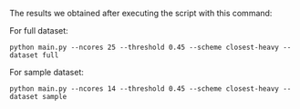 The results we obtained after executing the script with this command:

For full dataset:
```
python main.py --ncores 25 --threshold 0.45 --scheme closest-heavy --dataset full
```
For sample dataset:
```
python main.py --ncores 14 --threshold 0.45 --scheme closest-heavy --dataset sample
```
